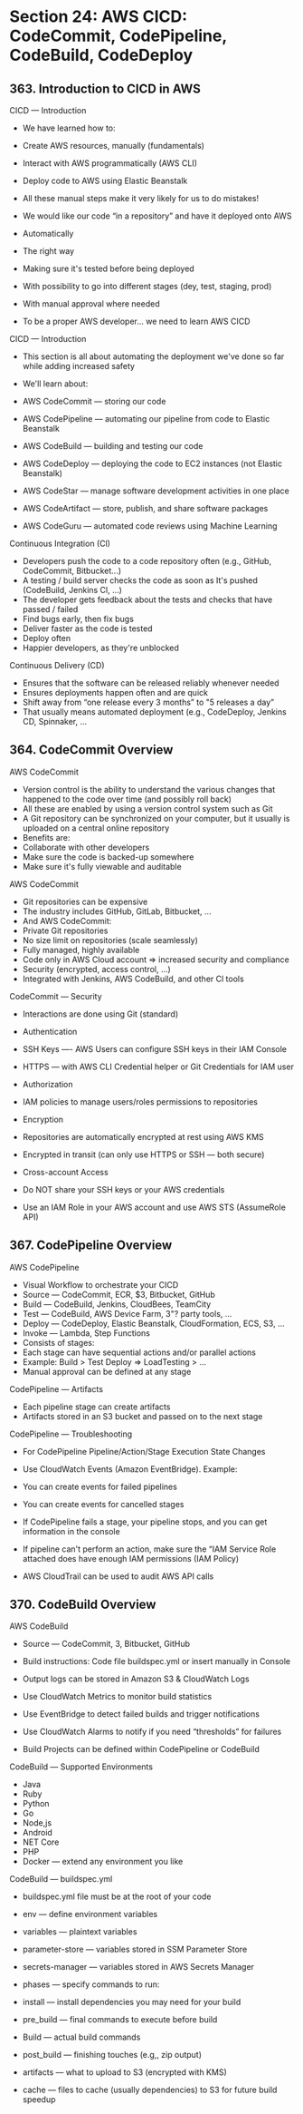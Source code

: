 # Section 24: AWS CICD: CodeCommit, CodePipeline, CodeBuild, CodeDeploy

## 363. Introduction to CICD in AWS

CICD — Introduction

- We have learned how to:
 - Create AWS resources, manually (fundamentals)
 - Interact with AWS programmatically (AWS CLI)
 - Deploy code to AWS using Elastic Beanstalk

- All these manual steps make it very likely for us to do mistakes!

- We would like our code “in a repository” and have it deployed onto AWS
 - Automatically
 - The right way
 - Making sure it's tested before being deployed
 - With possibility to go into different stages (dey, test, staging, prod)
 - With manual approval where needed

- To be a proper AWS developer... we need to learn AWS CICD

CICD — Introduction

- This section is all about automating the deployment we've done so far while adding increased safety

- We'll learn about:
 - AWS CodeCommit — storing our code
 - AWS CodePipeline — automating our pipeline from code to Elastic Beanstalk
 - AWS CodeBuild — building and testing our code
 - AWS CodeDeploy — deploying the code to EC2 instances (not Elastic Beanstalk)
 - AWS CodeStar — manage software development activities in one place
 - AWS CodeArtifact — store, publish, and share software packages
 - AWS CodeGuru — automated code reviews using Machine Learning

Continuous Integration (Cl)

- Developers push the code to a code repository often (e.g., GitHub, CodeCommit, Bitbucket...)
- A testing / build server checks the code as soon as It's pushed (CodeBuild, Jenkins Cl, ...)
- The developer gets feedback about the tests and checks that have passed / failed
- Find bugs early, then fix bugs
- Deliver faster as the code is tested
- Deploy often
- Happier developers, as they're unblocked

Continuous Delivery (CD)

- Ensures that the software can be released reliably whenever needed
- Ensures deployments happen often and are quick
- Shift away from “one release every 3 months” to "5 releases a day”
- That usually means automated deployment (e.g., CodeDeploy, Jenkins CD, Spinnaker, ...

## 364. CodeCommit Overview

AWS CodeCommit

- Version control is the ability to understand the various changes that happened to the code over time (and possibly roll back)
- All these are enabled by using a version control system such as Git
- A Git repository can be synchronized on your computer, but it usually is uploaded on a central online repository
- Benefits are:
 - Collaborate with other developers
 - Make sure the code is backed-up somewhere
 - Make sure it's fully viewable and auditable

AWS CodeCommit

- Git repositories can be expensive
- The industry includes GitHub, GitLab, Bitbucket, ...
- And AWS CodeCommit:
 - Private Git repositories
 - No size limit on repositories (scale seamlessly)
 - Fully managed, highly available
 - Code only in AWS Cloud account => increased security and compliance
 - Security (encrypted, access control, ...)
 - Integrated with Jenkins, AWS CodeBuild, and other Cl tools

CodeCommit — Security

- Interactions are done using Git (standard)
- Authentication
 - SSH Keys —- AWS Users can configure SSH keys in their IAM Console
 - HTTPS — with AWS CLI Credential helper or Git Credentials for IAM user

- Authorization
 - IAM policies to manage users/roles permissions to repositories
- Encryption
 - Repositories are automatically encrypted at rest using AWS KMS
 - Encrypted in transit (can only use HTTPS or SSH — both secure)
- Cross-account Access
 - Do NOT share your SSH keys or your AWS credentials
 - Use an IAM Role in your AWS account and use AWS STS (AssumeRole API)

## 367. CodePipeline Overview

AWS CodePipeline

- Visual Workflow to orchestrate your CICD
- Source — CodeCommit, ECR, $3, Bitbucket, GitHub
- Build — CodeBuild, Jenkins, CloudBees, TeamCity
- Test — CodeBuild, AWS Device Farm, 3"? party tools, ...
- Deploy — CodeDeploy, Elastic Beanstalk, CloudFormation, ECS, S3, ...
- Invoke — Lambda, Step Functions
- Consists of stages:
 - Each stage can have sequential actions and/or parallel actions
 - Example: Build > Test Deploy => LoadTesting > ...
 - Manual approval can be defined at any stage

CodePipeline — Artifacts

- Each pipeline stage can create artifacts
- Artifacts stored in an S3 bucket and passed on to the next stage

CodePipeline — Troubleshooting

- For CodePipeline Pipeline/Action/Stage Execution State Changes
- Use CloudWatch Events (Amazon EventBridge). Example:
 - You can create events for failed pipelines
 - You can create events for cancelled stages

- If CodePipeline fails a stage, your pipeline stops, and you can get information in the console
- If pipeline can't perform an action, make sure the “IAM Service Role attached does have enough IAM permissions (IAM Policy)
- AWS CloudTrail can be used to audit AWS API calls

## 370. CodeBuild Overview

AWS CodeBuild

- Source — CodeCommit, 3, Bitbucket, GitHub
- Build instructions: Code file buildspec.yml or insert manually in Console
- Output logs can be stored in Amazon S3 & CloudWatch Logs
- Use CloudWatch Metrics to monitor build statistics
- Use EventBridge to detect failed builds and trigger notifications
- Use CloudWatch Alarms to notify if you need “thresholds” for failures

- Build Projects can be defined within CodePipeline or CodeBuild

CodeBuild — Supported Environments

- Java
- Ruby
- Python
- Go
- Node,js
- Android
- NET Core
- PHP
- Docker — extend any environment you like

CodeBuild — buildspec.yml

- buildspec.yml file must be at the root of your code
- env — define environment variables
 - variables — plaintext variables
 - parameter-store — variables stored in SSM Parameter Store
 - secrets-manager — variables stored in AWS Secrets Manager

- phases — specify commands to run:
 - install — install dependencies you may need for your build
 - pre_build — final commands to execute before build
 - Build — actual build commands
 - post_build — finishing touches (e.g,, zip output)

- artifacts — what to upload to S3 (encrypted with KMS)
- cache — files to cache (usually dependencies) to S3 for future build speedup
